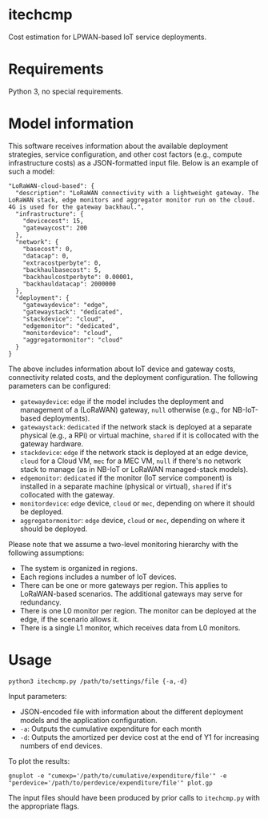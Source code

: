 # itechcmp
Cost estimation for LPWAN-based IoT service deployments.

# Requirements
Python 3, no special requirements.

# Model information
This software receives information about the available deployment strategies,
service configuration, and other cost factors (e.g., compute infrastructure
costs) as a JSON-formatted input file. Below is an example of such a model:

```
"LoRaWAN-cloud-based": {
  "description": "LoRaWAN connectivity with a lightweight gateway. The LoRaWAN stack, edge monitors and aggregator monitor run on the cloud. 4G is used for the gateway backhaul.",
  "infrastructure": {
    "devicecost": 15,
    "gatewaycost": 200
  },
  "network": {
    "basecost": 0,
    "datacap": 0,
    "extracostperbyte": 0,
    "backhaulbasecost": 5,
    "backhaulcostperbyte": 0.00001,
    "backhauldatacap": 2000000
  },
  "deployment": {
    "gatewaydevice": "edge",
    "gatewaystack": "dedicated",
    "stackdevice": "cloud",
    "edgemonitor": "dedicated",
    "monitordevice": "cloud",
    "aggregatormonitor": "cloud"
  }
}
```

The above includes information about IoT device and gateway costs, connectivity
related costs, and the deployment configuration. The following parameters can
be configured:

- `gatewaydevice`: `edge` if the model includes the deployment and management
of a (LoRaWAN) gateway, `null` otherwise (e.g., for NB-IoT-based deployments).
- `gatewaystack`: `dedicated` if the network stack is deployed at a separate 
physical (e.g., a RPi) or virtual machine, `shared` if it is collocated with
the gateway hardware.
- `stackdevice`: `edge` if the network stack is deployed at an edge device,
`cloud` for a Cloud VM, `mec` for a MEC VM, `null` if there's no network
stack to manage (as in NB-IoT or LoRaWAN managed-stack models).
- `edgemonitor`: `dedicated` if the monitor (IoT service component) is installed
in a separate machine (physical or virtual), `shared` if it's collocated with
the gateway.
- `monitordevice`: `edge` device, `cloud` or `mec`, depending on where it 
should be deployed.
- `aggregatormonitor`: `edge` device, `cloud` or `mec`, depending on where
it should be deployed.

Please note that we assume a two-level monitoring hierarchy with the following
assumptions:

- The system is organized in regions.
- Each regions includes a number of IoT devices.
- There can be one or more gateways per region. This applies to LoRaWAN-based
scenarios. The additional gateways may serve for redundancy.
- There is one L0 monitor per region. The monitor can be deployed at the edge,
if the scenario allows it.
- There is a single L1 monitor, which receives data from L0 monitors.

# Usage
```
python3 itechcmp.py /path/to/settings/file {-a,-d}
```
Input parameters: 

- JSON-encoded file with information about the different deployment models 
and the application configuration.
- `-a`: Outputs the cumulative expenditure for each month
- `-d`: Outputs the amortized per device cost at the end of Y1 for increasing
numbers of end devices.

To plot the results:

```
gnuplot -e "cumexp='/path/to/cumulative/expenditure/file'" -e "perdevice='/path/to/perdevice/expenditure/file'" plot.gp
```

The input files should have been produced by prior calls to `itechcmp.py` 
with the appropriate flags.

